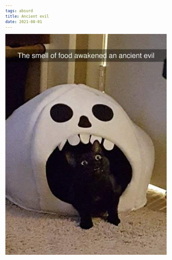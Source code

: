 ```yaml
---
tags: absurd
title: Ancient evil
date: 2021-08-01
---
```




![catancientevil.jpg](https://raw.githubusercontent.com/muneer78/muneer78.github.io/master/images/catancientevil.jpg)
        